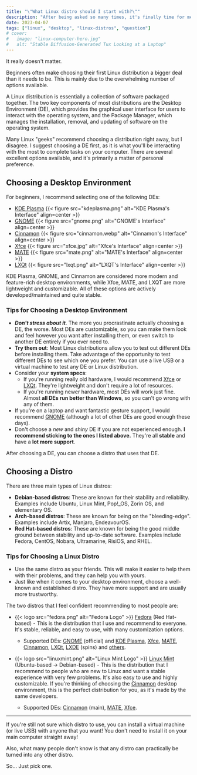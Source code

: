 ```yaml
---
title: "\"What Linux distro should I start with?\""
description: "After being asked so many times, it's finally time for me to address this question."
date: 2023-04-07
tags: ["linux", "desktop", "linux-distros", "question"]
# cover:
#   image: "linux-computer-hero.jpg"
#   alt: "Stable Diffusion-Generated Tux Looking at a Laptop"
---
```


It really doesn't matter.

Beginners often make choosing their first Linux distribution a bigger deal than it needs to be. This is mainly due to the overwhelming number of options available.

A Linux distribution is essentially a collection of software packaged together. The two key components of most distributions are the Desktop Environment (DE), which provides the graphical user interface for users to interact with the operating system, and the Package Manager, which manages the installation, removal, and updating of software on the operating system.

Many Linux "geeks" recommend choosing a distribution right away, but I disagree. I suggest choosing a DE first, as it is what you'll be interacting with the most to complete tasks on your computer. There are several excellent options available, and it's primarily a matter of personal preference.

## Choosing a Desktop Environment

For beginners, I recommend selecting one of the following DEs:
- [KDE Plasma](https://kde.org/plasma-desktop/)
{{< figure src="kdeplasma.png" alt="KDE Plasma's Interface" align=center >}}
- [GNOME](https://www.gnome.org/)
{{< figure src="gnome.png" alt="GNOME's Interface" align=center >}}
- [Cinnamon](https://wiki.archlinux.org/title/cinnamon)
{{< figure src="cinnamon.webp" alt="Cinnamon's Interface" align=center >}}
- [Xfce](https://www.xfce.org/)
{{< figure src="xfce.jpg" alt="Xfce's Interface" align=center >}}
- [MATE](https://mate-desktop.org/)
{{< figure src="mate.png" alt="MATE's Interface" align=center >}}
- [LXQt](https://lxqt-project.org/)
{{< figure src="lxqt.png" alt="LXQT's Interface" align=center >}}

KDE Plasma, GNOME, and Cinnamon are considered more modern and feature-rich desktop environments, while Xfce, MATE, and LXQT are more lightweight and customizable. All of these options are actively developed/maintained and quite stable.

### Tips for Choosing a Desktop Environment
- ***Don't stress about it***. The more you procrastinate actually choosing a DE, the worse. Most DEs are customizable, so you can make them look and feel however you want after installing them, or even switch to another DE entirely if you ever need to.
- **Try them out**: Most Linux distributions allow you to test out different DEs before installing them. Take advantage of the opportunity to test different DEs to see which one you prefer. You can use a live USB or a virtual machine to test any DE or Linux distribution.
- Consider your **system specs**:
  - If you're running really old hardware, I would recommend [Xfce](https://www.xfce.org/) or [LXQt](https://lxqt-project.org/). They're lightweight and don't require a lot of resources.
  - If you're running newer hardware, most DEs will work just fine. Almost **all DEs run better than Windows**, so you can't go wrong with any of them.
- If you're on a laptop and want fantastic gesture support, I would recommend [GNOME](https://www.gnome.org/) (although a lot of other DEs are good enough these days).
- Don't choose a *new* and *shiny* DE if you are not experienced enough. **I recommend sticking to the ones I listed above.** They're all **stable** and have a **lot more support**.

After choosing a DE, you can choose a distro that uses that DE.

## Choosing a Distro

There are three main types of Linux distros:
- **Debian-based distros**: These are known for their stability and reliability. Examples include Ubuntu, Linux Mint, Pop!_OS, Zorin OS, and elementary OS.
- **Arch-based distros**: These are known for being on the "bleeding-edge". Examples include Artix, Manjaro, EndeavourOS.
- **Red Hat-based distros**: These are known for being the good middle ground between stability and up-to-date software. Examples include Fedora, CentOS, Nobara, Ultramarine, RisiOS, and RHEL.

### Tips for Choosing a Linux Distro
- Use the same distro as your friends. This will make it easier to help them with their problems, and they can help you with yours.
- Just like when it comes to your desktop environment, choose a well-known and established distro. They have more support and are usually more trustworthy.

The two distros that I feel confident recommending to most people are:
- {{< logo src="fedora.png" alt="Fedora Logo" >}} [Fedora](https://getfedora.org/) (Red Hat-based) - This is the distribution that I use and recommend to everyone. It's stable, reliable, and easy to use, with many customization options.
  - Supported DEs: [GNOME](https://getfedora.org/en/workstation/) (official) and [KDE Plasma](https://spins.fedoraproject.org/en/kde/), [Xfce](https://spins.fedoraproject.org/en/xfce/), [MATE](https://spins.fedoraproject.org/en/mate-compiz/), [Cinnamon](https://spins.fedoraproject.org/en/cinnamon/), [LXQt](https://spins.fedoraproject.org/en/lxqt/), [LXDE](https://spins.fedoraproject.org/en/lxde/) (spins) and [others](https://spins.fedoraproject.org/).

- {{< logo src="linuxmint.png" alt="Linux Mint Logo" >}} [Linux Mint](https://linuxmint.com/) (Ubuntu-based -> Debian-based) - This is the distribution that I recommend to people who are new to Linux and want a stable experience with very few problems. It's also easy to use and highly customizable. If you're thinking of choosing the [Cinnamon](https://linuxmint.com/download.php) desktop environment, this is the perfect distribution for you, as it's made by the same developers.
  - Supported DEs: [Cinnamon](https://linuxmint.com/edition.php?id=302) (main), [MATE](https://linuxmint.com/edition.php?id=303), [Xfce](https://linuxmint.com/edition.php?id=304).

---

If you're still not sure which distro to use, you can install a virtual machine (or live USB) with anyone that you want! You don't need to install it on your main computer straight away!

Also, what many people don't know is that any distro can practically be turned into any other distro.

So... Just pick one.